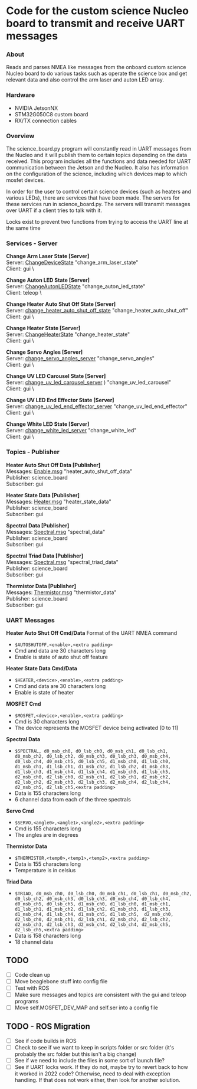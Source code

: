 Code for the custom science Nucleo board to transmit and receive UART messages 
======================================================================================
### About
Reads and parses NMEA like messages from the onboard 
custom science Nucleo board to do various tasks such as
operate the science box and get relevant data and also
control the arm laser and auton LED array.

### Hardware
- NVIDIA JetsonNX
- STM32G050C8 custom board
- RX/TX connection cables 


### Overview
The science_board.py program will constantly read in UART messages from the Nucleo 
and it will publish them to certain topics depending on the data received. 
This program includes all the functions 
and data needed for UART communication between the Jetson and the Nucleo. 
It also has information on the configuration of the science, 
including which devices map to which mosfet devices.

In order for the user to control certain science devices 
(such as heaters and various LEDs),
there are services that have been made.
The servers for these services run in science_board.py.
The servers will transmit
messages over UART if a client tries to talk with it.

Locks exist to prevent two functions from trying to access the UART line at the same time

### Services - Server

**Change Arm Laser State [Server]** \
Server: [ChangeDeviceState](https://github.com/umrover/mrover-ros/blob/main/srv/ChangeDeviceState.srv) "change_arm_laser_state" \
Client: gui \

**Change Auton LED State [Server]** \
Server: [ChangeAutonLEDState](https://github.com/umrover/mrover-ros/blob/main/srv/ChangeAutonLEDState.srv)  "change_auton_led_state" \
Client: teleop \

**Change Heater Auto Shut Off State [Server]** \
Server: [change_heater_auto_shut_off_state](https://github.com/umrover/mrover-ros/blob/main/srv/ChangeDeviceState.srv)  "change_heater_auto_shut_off" \
Client: gui \

**Change Heater State [Server]** \
Server: [ChangeHeaterState](https://github.com/umrover/mrover-ros/blob/main/srv/ChangeHeaterState.srv)  "change_heater_state" \
Client: gui \

**Change Servo Angles [Server]** \
Server: [change_servo_angles_server](https://github.com/umrover/mrover-ros/blob/main/srv/ChangeDeviceState.srv)  "change_servo_angles" \
Client: gui \

**Change UV LED Carousel State [Server]** \
Server: [change_uv_led_carousel_server](https://github.com/umrover/mrover-ros/blob/main/srv/ChangeDeviceState.srv) ) "change_uv_led_carousel" \
Client: gui \

**Change UV LED End Effector State [Server]** \
Server: [change_uv_led_end_effector_server](https://github.com/umrover/mrover-ros/blob/main/srv/ChangeDeviceState.srv)  "change_uv_led_end_effector" \
Client: gui \

**Change White LED State [Server]** \
Server: [change_white_led_server](https://github.com/umrover/mrover-ros/blob/main/srv/ChangeDeviceState.srv)  "change_white_led" \
Client: gui \

### Topics - Publisher

**Heater Auto Shut Off Data [Publisher]** \
Messages: [Enable.msg](https://github.com/umrover/mrover-ros/blob/main/msg/Enable.msg) "heater_auto_shut_off_data" \
Publisher: science_board \
Subscriber: gui

**Heater State Data [Publisher]** \
Messages: [Heater.msg](https://github.com/umrover/mrover-ros/blob/main/msg/Heater.msg) "heater_state_data" \
Publisher: science_board \
Subscriber: gui

**Spectral Data [Publisher]** \
Messages: [Spectral.msg](https://github.com/umrover/mrover-ros/blob/main/msg/Spectral.msg) "spectral_data" \
Publisher: science_board \
Subscriber: gui

**Spectral Triad Data [Publisher]** \
Messages: [Spectral.msg](https://github.com/umrover/mrover-ros/blob/main/msg/Spectral.msg) "spectral_triad_data" \
Publisher: science_board \
Subscriber: gui

**Thermistor Data [Publisher]** \
Messages: [Thermistor.msg](https://github.com/umrover/mrover-ros/blob/main/msg/Thermistor.msg) "thermistor_data" \
Publisher: science_board \
Subscriber: gui

### UART Messages

**Heater Auto Shut Off Cmd/Data**
Format of the UART NMEA command
- `$AUTOSHUTOFF,<enable>,<extra padding>`
- Cmd and data are 30 characters long
- Enable is state of auto shut off feature

**Heater State Data Cmd/Data**
- `$HEATER,<device>,<enable>,<extra padding>`
- Cmd and data are 30 characters long
- Enable is state of heater

**MOSFET Cmd**
- `$MOSFET,<device>,<enable>,<extra padding>`
- Cmd is 30 characters long
- The device represents the MOSFET device being activated (0 to 11)

**Spectral Data**
- `$SPECTRAL, d0_msb_ch0, d0_lsb_ch0, d0_msb_ch1, d0_lsb_ch1, d0_msb_ch2, d0_lsb_ch2, d0_msb_ch3, d0_lsb_ch3, d0_msb_ch4, d0_lsb_ch4, d0_msb_ch5, d0_lsb_ch5, d1_msb_ch0, d1_lsb_ch0, d1_msb_ch1, d1_lsb_ch1, d1_msb_ch2, d1_lsb_ch2, d1_msb_ch3, d1_lsb_ch3, d1_msb_ch4, d1_lsb_ch4, d1_msb_ch5, d1_lsb_ch5,  d2_msb_ch0, d2_lsb_ch0, d2_msb_ch1, d2_lsb_ch1, d2_msb_ch2, d2_lsb_ch2, d2_msb_ch3, d2_lsb_ch3, d2_msb_ch4, d2_lsb_ch4, d2_msb_ch5, d2_lsb_ch5,<extra padding>`
- Data is 155 characters long
- 6 channel data from each of the three spectrals

**Servo Cmd**
- `$SERVO,<angle0>,<angle1>,<angle2>,<extra padding>`
- Cmd is 155 characters long
- The angles are in degrees

**Thermistor Data**
- `$THERMISTOR,<temp0>,<temp1>,<temp2>,<extra padding>`
- Data is 155 characters long
- Temperature is in celsius

**Triad Data**
- `$TRIAD, d0_msb_ch0, d0_lsb_ch0, d0_msb_ch1, d0_lsb_ch1, d0_msb_ch2, d0_lsb_ch2, d0_msb_ch3, d0_lsb_ch3, d0_msb_ch4, d0_lsb_ch4, d0_msb_ch5, d0_lsb_ch5, d1_msb_ch0, d1_lsb_ch0, d1_msb_ch1, d1_lsb_ch1, d1_msb_ch2, d1_lsb_ch2, d1_msb_ch3, d1_lsb_ch3, d1_msb_ch4, d1_lsb_ch4, d1_msb_ch5, d1_lsb_ch5,  d2_msb_ch0, d2_lsb_ch0, d2_msb_ch1, d2_lsb_ch1, d2_msb_ch2, d2_lsb_ch2, d2_msb_ch3, d2_lsb_ch3, d2_msb_ch4, d2_lsb_ch4, d2_msb_ch5, d2_lsb_ch5,<extra padding>`
- Data is 158 characters long
- 18 channel data


## TODO
- [ ] Code clean up
- [ ] Move beaglebone stuff into config file
- [ ] Test with ROS
- [ ] Make sure messages and topics are consistent with the gui and teleop programs
- [ ] Move self.MOSFET_DEV_MAP and self.ser into a config file

## TODO - ROS Migration
- [ ] See if code builds in ROS
- [ ] Check to see if we want to keep in scripts folder or src folder 
(it's probably the src folder but this isn't a big change)
- [ ] See if we need to include the files in some sort of launch file?
- [ ] See if UART locks work. If they do not, maybe try to revert back to how it worked in 2022 code?
Otherwise, need to deal with exception handling. If that does not work either, then look for another
solution.
